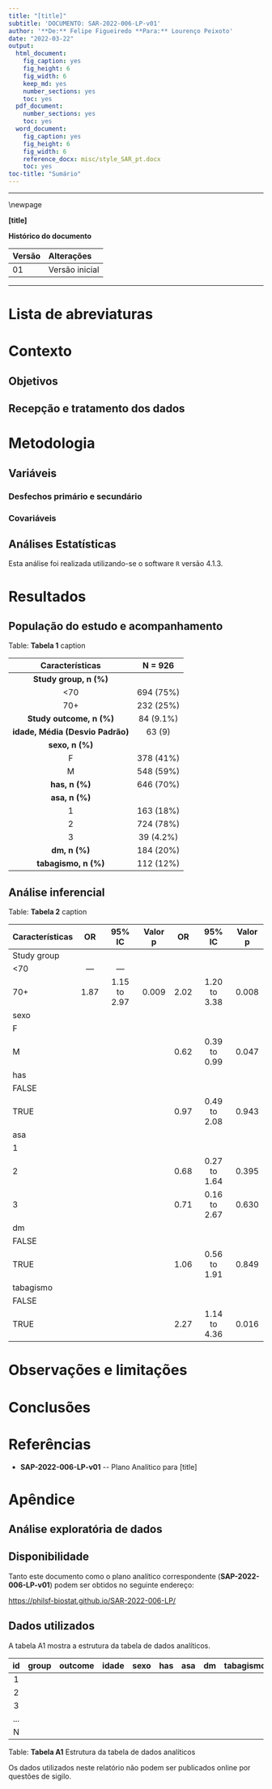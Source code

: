 ```yaml
---
title: "[title]"
subtitle: 'DOCUMENTO: SAR-2022-006-LP-v01'
author: '**De:** Felipe Figueiredo **Para:** Lourenço Peixoto'
date: "2022-03-22"
output:
  html_document:
    fig_caption: yes
    fig_height: 6
    fig_width: 6
    keep_md: yes
    number_sections: yes
    toc: yes
  pdf_document:
    number_sections: yes
    toc: yes
  word_document:
    fig_caption: yes
    fig_height: 6
    fig_width: 6
    reference_docx: misc/style_SAR_pt.docx
    toc: yes
toc-title: "Sumário"
---
```




---

\newpage

**[title]**

**Histórico do documento**


|Versão |Alterações     |
|:------|:--------------|
|01     |Versão inicial |

---

# Lista de abreviaturas

# Contexto

## Objetivos

## Recepção e tratamento dos dados

# Metodologia



## Variáveis

### Desfechos primário e secundário

### Covariáveis

## Análises Estatísticas

Esta análise foi realizada utilizando-se o software `R` versão 4.1.3.

# Resultados

## População do estudo e acompanhamento


Table: **Tabela 1** caption

|       **Características**        | **N = 926** |
|:--------------------------------:|:-----------:|
|      __Study group, n (%)__      |             |
|               <70                |  694 (75%)  |
|               70+                |  232 (25%)  |
|     __Study outcome, n (%)__     |  84 (9.1%)  |
| __idade, Média (Desvio Padrão)__ |   63 (9)    |
|         __sexo, n (%)__          |             |
|                F                 |  378 (41%)  |
|                M                 |  548 (59%)  |
|          __has, n (%)__          |  646 (70%)  |
|          __asa, n (%)__          |             |
|                1                 |  163 (18%)  |
|                2                 |  724 (78%)  |
|                3                 |  39 (4.2%)  |
|          __dm, n (%)__           |  184 (20%)  |
|       __tabagismo, n (%)__       |  112 (12%)  |



## Análise inferencial


Table: **Tabela 2** caption

|**Características** | **OR** |  **95% IC**  | **Valor p** | **OR** |  **95% IC**  | **Valor p** |
|:-------------------|:------:|:------------:|:-----------:|:------:|:------------:|:-----------:|
|Study group         |        |              |             |        |              |             |
|<70                 |   —    |      —       |             |        |              |             |
|70+                 |  1.87  | 1.15 to 2.97 |    0.009    |  2.02  | 1.20 to 3.38 |    0.008    |
|sexo                |        |              |             |        |              |             |
|F                   |        |              |             |        |              |             |
|M                   |        |              |             |  0.62  | 0.39 to 0.99 |    0.047    |
|has                 |        |              |             |        |              |             |
|FALSE               |        |              |             |        |              |             |
|TRUE                |        |              |             |  0.97  | 0.49 to 2.08 |    0.943    |
|asa                 |        |              |             |        |              |             |
|1                   |        |              |             |        |              |             |
|2                   |        |              |             |  0.68  | 0.27 to 1.64 |    0.395    |
|3                   |        |              |             |  0.71  | 0.16 to 2.67 |    0.630    |
|dm                  |        |              |             |        |              |             |
|FALSE               |        |              |             |        |              |             |
|TRUE                |        |              |             |  1.06  | 0.56 to 1.91 |    0.849    |
|tabagismo           |        |              |             |        |              |             |
|FALSE               |        |              |             |        |              |             |
|TRUE                |        |              |             |  2.27  | 1.14 to 4.36 |    0.016    |

# Observações e limitações

# Conclusões

# Referências

- **SAP-2022-006-LP-v01** -- Plano Analítico para [title]

# Apêndice

## Análise exploratória de dados



## Disponibilidade

Tanto este documento como o plano analítico correspondente (**SAP-2022-006-LP-v01**) podem ser obtidos no seguinte endereço:

<!-- Este documento pode ser obtido no seguinte endereço: -->

<https://philsf-biostat.github.io/SAR-2022-006-LP/>

<!-- O cliente solicitou que esta análise seja mantida confidencial. -->
<!-- Tanto este documento como o plano analítico correspondente (**SAP-2022-006-LP-v01**) portanto não foram publicados online e apenas o título e o ano da análise foram incluídas no portfólio do consultor. -->
<!-- O portfólio pode ser visto em: -->

<!-- <https://philsf-biostat.github.io/> -->

## Dados utilizados

A tabela A1 mostra a estrutura  da tabela de dados analíticos.


| id  | group | outcome | idade | sexo | has | asa | dm | tabagismo |
|:---:|:-----:|:-------:|:-----:|:----:|:---:|:---:|:--:|:---------:|
|  1  |       |         |       |      |     |     |    |           |
|  2  |       |         |       |      |     |     |    |           |
|  3  |       |         |       |      |     |     |    |           |
| ... |       |         |       |      |     |     |    |           |
|  N  |       |         |       |      |     |     |    |           |

Table: **Tabela A1** Estrutura da tabela de dados analíticos

Os dados utilizados neste relatório não podem ser publicados online por questões de sigilo.
